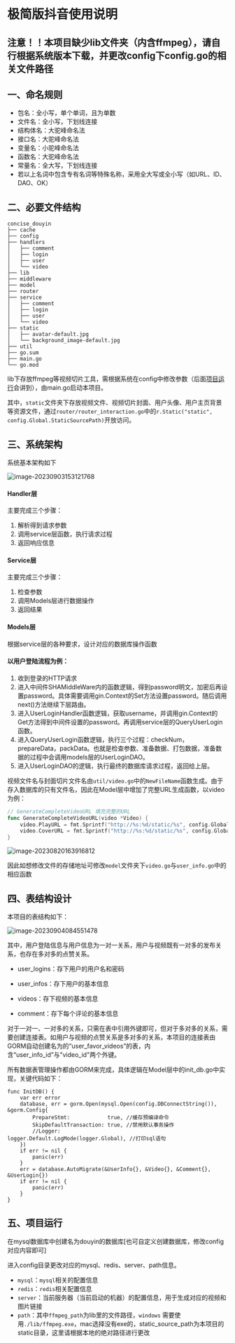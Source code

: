 # 极简版抖音使用说明

## 注意！！本项目缺少lib文件夹（内含ffmpeg），请自行根据系统版本下载，并更改config下config.go的相关文件路径

## 一、命名规则

- 包名：全小写，单个单词，且为单数
- 文件名：全小写，下划线连接
- 结构体名：大驼峰命名法
- 接口名：大驼峰命名法
- 变量名：小驼峰命名法
- 函数名：大驼峰命名法
- 常量名：全大写，下划线连接
- 若以上名词中包含专有名词等特殊名称，采用全大写或全小写（如URL、ID、DAO、OK）

## 二、必要文件结构

```shell
concise_douyin
├── cache
├── config
├── handlers
│   ├── comment
│   ├── login
│   ├── user
│   └── video
├── lib
├── middleware
├── model
├── router
├── service
│   ├── comment
│   ├── login
│   ├── user
│   └── video
├── static
│   ├── avatar-default.jpg
│   └── background_image-default.jpg
├── util
├── go.sum
├── main.go
└── go.mod
```

lib下存放ffmpeg等视频切片工具，需根据系统在config中修改参数（后面[项目运行](#四、项目运行)会讲到），由main.go启动本项目。

其中，`static`文件夹下存放视频文件、视频切片封面、用户头像、用户主页背景等资源文件，通过`router/router_interaction.go`中的`r.Static("static", config.Global.StaticSourcePath)`开放访问。


## 三、系统架构

系统基本架构如下

![image-20230903153121768](./typora/image-20230903153121768.png)

#### Handler层

主要完成三个步骤：

1. 解析得到请求参数
2. 调用service层函数，执行请求过程
3. 返回响应信息

#### Service层

主要完成三个步骤：

1. 检查参数
2. 调用Models层进行数据操作
3. 返回结果

#### Models层

根据service层的各种要求，设计对应的数据库操作函数



#### 以用户登陆流程为例：

1. 收到登录的HTTP请求
2. 进入中间件SHAMiddleWare内的函数逻辑，得到password明文，加密后再设置password。具体需要调用gin.Context的Set方法设置password。随后调用next()方法继续下层路由。
3. 进入UserLoginHandler函数逻辑，获取username，并调用gin.Context的Get方法得到中间件设置的password。再调用service层的QueryUserLogin函数。
4. 进入QueryUserLogin函数逻辑，执行三个过程：checkNum，prepareData，packData。也就是检查参数、准备数据、打包数据，准备数据的过程中会调用models层的UserLoginDAO。
5. 进入UserLoginDAO的逻辑，执行最终的数据库请求过程，返回给上层。



视频文件名与封面切片文件名由`util/video.go`中的`NewFileName`函数生成。由于存入数据库的只有文件名，因此在Model层中增加了完整URL生成函数，以video为例：

```go
// GenerateCompleteVideoURL 填充完整的URL
func GenerateCompleteVideoURL(video *Video) {
	video.PlayURL = fmt.Sprintf("http://%s:%d/static/%s", config.Global.IP, config.Global.Port, video.PlayURL)
	video.CoverURL = fmt.Sprintf("http://%s:%d/static/%s", config.Global.IP, config.Global.Port, video.CoverURL)
}
```

![image-20230820163916812](./typora/image-20230820163916812.png)

因此如想修改文件的存储地址可修改`model`文件夹下`video.go`与`user_info.go`中的相应函数

## 四、表结构设计

本项目的表结构如下：

![image-20230904084551478](./typora/image-20230904084551478.png)

其中，用户登陆信息与用户信息为一对一关系，用户与视频既有一对多的发布关系，也存在多对多的点赞关系。

- user_logins：存下用户的用户名和密码

- user_infos：存下用户的基本信息

- videos：存下视频的基本信息

- comment：存下每个评论的基本信息

对于一对一、一对多的关系，只需在表中引用外键即可，但对于多对多的关系，需要创建连接表。如用户与视频的点赞关系是多对多的关系，本项目的连接表由GORM自动创建名为的“user_favor_videos”的表，内含“user_info_id”与"video_id"两个外键。

所有数据表管理操作都由GORM来完成，具体逻辑在Model层中的init_db.go中实现，关键代码如下：

```
func InitDB() {
	var err error
	database, err = gorm.Open(mysql.Open(config.DBConnectString()), &gorm.Config{
		PrepareStmt:            true, //缓存预编译命令
		SkipDefaultTransaction: true, //禁用默认事务操作
		//Logger:                 logger.Default.LogMode(logger.Global), //打印sql语句
	})
	if err != nil {
		panic(err)
	}
	err = database.AutoMigrate(&UserInfo{}, &Video{}, &Comment{}, &UserLogin{})
	if err != nil {
		panic(err)
	}
}
```





## 五、项目运行

在mysql数据库中创建名为douyin的数据库[也可自定义创建数据库，修改config对应内容即可]

进入config目录更改对应的mysql、redis、server、path信息。

- `mysql`：`mysql`相关的配置信息
- `redis`：`redis`相关配置信息
- `server`：当前服务器（当前启动的机器）的配置信息，用于生成对应的视频和图片链接
- `path`：其中`ffmpeg_path`为lib里的文件路径，`windows` 需要使用`./lib/ffmpeg.exe`，mac选择没有exe的，static_source_path为本项目的static目录，这里请根据本地的绝对路径进行更改

